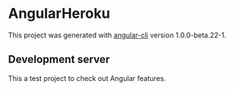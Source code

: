 # AngularHeroku

This project was generated with [angular-cli](https://github.com/angular/angular-cli) version 1.0.0-beta.22-1.

## Development server
This a test project to check out Angular features.
